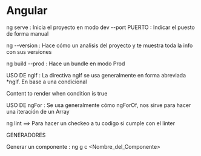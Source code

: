 # Angular

ng serve : Inicia el proyecto en modo dev
            --port PUERTO : Indicar el puesto de forma manual

ng --version : Hace cómo un analisis del proyecto y te muestra toda la info con sus versiones

ng build --prod : Hace un bundle en modo Prod

USO DE ngIf : La directiva ngIf se usa generalmente en forma abreviada *ngIf.
En base a una condicional
<div *ngIf="condition">
    Content to render when condition is true
<div>

USO DE ngFor : Se usa generalmente cómo ngForOf, nos sirve para hacer una iteración de un Array


ng lint ==> Para hacer un checkeo a tu codigo si cumple con el linter

GENERADORES

Generar un componente : ng g c <Nombre_del_Componente>